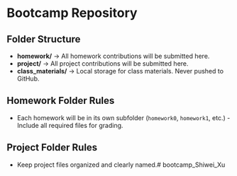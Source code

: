 # Bootcamp Repository 
## Folder Structure 
- **homework/** → All homework contributions will be submitted here.
- **project/** → All project contributions will be submitted here.
- **class_materials/** → Local storage for class materials. Never pushed to GitHub.
## Homework Folder Rules 
- Each homework will be in its own subfolder (`homework0`, `homework1`, etc.) - Include all required files for grading. 
## Project Folder Rules 
- Keep project files organized and clearly named.# bootcamp_Shiwei_Xu
